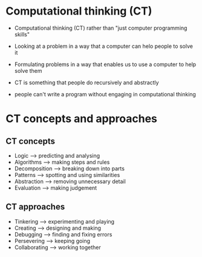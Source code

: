 # Computational thinking (CT)

- Computational thinking (CT) rather than "just computer programming skills"

- Looking at a problem in a way that a computer can helo people to solve it

- Formulating problems in a way that enables us to use a computer to help solve them

- CT is something that people do recursively and abstractly

- people can't write a program without engaging in computational thinking

# CT concepts and approaches

## CT concepts

- Logic --> predicting and analysing
- Algorithms --> making steps and rules
- Decomposition --> breaking down into parts 
- Patterns --> spotting and using similarities
- Abstraction --> removing unnecessary detail
- Evaluation --> making judgement

## CT approaches

- Tinkering --> experimenting and playing
- Creating --> designing and making
- Debugging --> finding and fixing errors
- Persevering --> keeping going
- Collaborating --> working together

